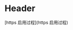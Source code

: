 <!-- TITLE: Playground -->
<!-- SUBTITLE: A quick summary of Playground -->

# Header

[https 启用过程](https 启用过程)